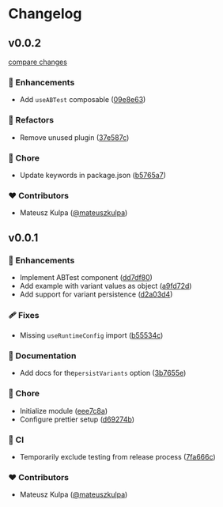 # Changelog


## v0.0.2

[compare changes](https://github.com/mateuszkulpa/nuxt-ab-testing/compare/v0.0.1...v0.0.2)

### 🚀 Enhancements

- Add `useABTest` composable ([09e8e63](https://github.com/mateuszkulpa/nuxt-ab-testing/commit/09e8e63))

### 💅 Refactors

- Remove unused plugin ([37e587c](https://github.com/mateuszkulpa/nuxt-ab-testing/commit/37e587c))

### 🏡 Chore

- Update keywords in package.json ([b5765a7](https://github.com/mateuszkulpa/nuxt-ab-testing/commit/b5765a7))

### ❤️ Contributors

- Mateusz Kulpa ([@mateuszkulpa](http://github.com/mateuszkulpa))

## v0.0.1


### 🚀 Enhancements

- Implement ABTest component ([dd7df80](https://github.com/mateuszkulpa/nuxt-ab-testing/commit/dd7df80))
- Add example with variant values as object ([a9fd72d](https://github.com/mateuszkulpa/nuxt-ab-testing/commit/a9fd72d))
- Add support for variant persistence ([d2a03d4](https://github.com/mateuszkulpa/nuxt-ab-testing/commit/d2a03d4))

### 🩹 Fixes

- Missing `useRuntimeConfig` import ([b55534c](https://github.com/mateuszkulpa/nuxt-ab-testing/commit/b55534c))

### 📖 Documentation

- Add docs for the`persistVariants` option ([3b7655e](https://github.com/mateuszkulpa/nuxt-ab-testing/commit/3b7655e))

### 🏡 Chore

- Initialize module ([eee7c8a](https://github.com/mateuszkulpa/nuxt-ab-testing/commit/eee7c8a))
- Configure prettier setup ([d69274b](https://github.com/mateuszkulpa/nuxt-ab-testing/commit/d69274b))

### 🤖 CI

- Temporarily exclude testing from release process ([7fa666c](https://github.com/mateuszkulpa/nuxt-ab-testing/commit/7fa666c))

### ❤️ Contributors

- Mateusz Kulpa ([@mateuszkulpa](http://github.com/mateuszkulpa))

